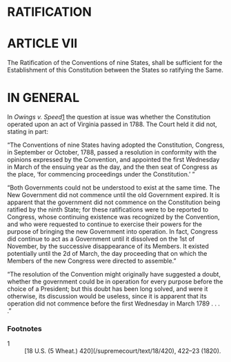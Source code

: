 

# RATIFICATION

# ARTICLE VII

The Ratification of the Conventions of nine States, shall be sufficient for the Establishment of this Constitution between the States so ratifying the Same.

<div class="topic_block" cleanpath="/constitution-conan/article-7/in-general" enum="" level="3" type="anncon1">

# IN GENERAL

In _Owings v. Speed_[1](#fn1art7) the question at issue was whether the Constitution operated upon an act of Virginia passed in 1788\. The Court held it did not, stating in part:

“The Conventions of nine States having adopted the Constitution, Congress, in September or October, 1788, passed a resolution in conformity with the opinions expressed by the Convention, and appointed the first Wednesday in March of the ensuing year as the day, and the then seat of Congress as the place, ‘for commencing proceedings under the Constitution.’ ”

“Both Governments could not be understood to exist at the same time. The New Government did not commence until the old Government expired. It is apparent that the government did not commence on the Constitution being ratified by the ninth State; for these ratifications were to be reported to Congress, whose continuing existence was recognized by the Convention, and who were requested to continue to exercise their powers for the purpose of bringing the new Government into operation. In fact, Congress did continue to act as a Government until it dissolved on the 1st of November, by the successive disappearance of its Members. It existed potentially until the 2d of March, the day proceeding that on which the Members of the new Congress were directed to assemble.”

“The resolution of the Convention might originally have suggested a doubt, whether the government could be in operation for every purpose before the choice of a President; but this doubt has been long solved, and were it otherwise, its discussion would be useless, since it is apparent that its operation did not commence before the first Wednesday in March 1789 . . . .”

</div>

</div>

### Footnotes

<dl class="footnotes">

<dt id="fn1art7">1</dt>

<dd><span>[18 U.S. (5 Wheat.) 420](/supremecourt/text/18/420), 422–23 (1820).</span> </dd>

</dl>
